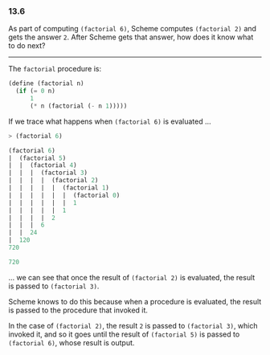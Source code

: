 ### 13.6

As part of computing `(factorial 6)`, Scheme computes `(factorial 2)` and gets the answer `2`. After Scheme gets that answer, how does it know what to do next?

***

The `factorial` procedure is:

~~~ scheme
(define (factorial n)
  (if (= 0 n)
      1
      (* n (factorial (- n 1)))))
~~~

If we trace what happens when `(factorial 6)` is evaluated …

~~~ scheme
> (factorial 6)

(factorial 6)
|  (factorial 5)
|  |  (factorial 4)
|  |  |  (factorial 3)
|  |  |  |  (factorial 2)
|  |  |  |  |  (factorial 1)
|  |  |  |  |  |  (factorial 0)
|  |  |  |  |  |  1
|  |  |  |  |  1
|  |  |  |  2
|  |  |  6
|  |  24
|  120
720

720
~~~

… we can see that once the result of `(factorial 2)` is evaluated, the result is passed to `(factorial 3)`.

Scheme knows to do this because when a procedure is evaluated, the result is passed to the procedure that invoked it.

In the case of `(factorial 2)`, the result `2` is passed to `(factorial 3)`, which invoked it, and so it goes until the result of `(factorial 5)` is passed to `(factorial 6)`, whose result is output.